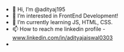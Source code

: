 - 👋 Hi, I’m @adityaj195
- 👀 I’m interested in FrontEnd Development!
- 🌱 I’m currently learning JS, HTML, CSS.
- 📫 How to reach me linkedin profile -www.linkedin.com/in/adityajaiswal0303
- 

<!---
adityaj195/adityaj195 is a ✨ special ✨ repository because its `README.md` (this file) appears on your GitHub profile.
You can click the Preview link to take a look at your changes.
--->
